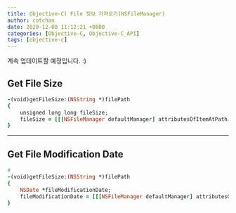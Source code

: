 ```yaml
---
title: Objective-C) File 정보 가져오기(NSFileManager)
author: cotchan 
date: 2020-12-08 11:12:21 +0800 
categories: [Objective-C, Objective-C_API] 
tags: [objective-c] 
---
```


계속 업데이트할 예정입니다. :)

## Get File Size

```ruby
-(void)getFileSize:(NSString *)filePath
{
	unsigned long long fileSize;
	fileSize = [[[NSFileManager defaultManager] attributesOfItemAtPath:filePath error:nil] fileSize];
}
```


---


## Get File Modification Date

```ruby
# 
-(void)getFileSize:(NSString *)filePath
{
	NSDate *fileModificationDate;
	fileModificationDate = [[[NSFileManager defaultManager] attributesOfItemAtPath:self.filePath error:NULL] fileModificationDate];
}
```

